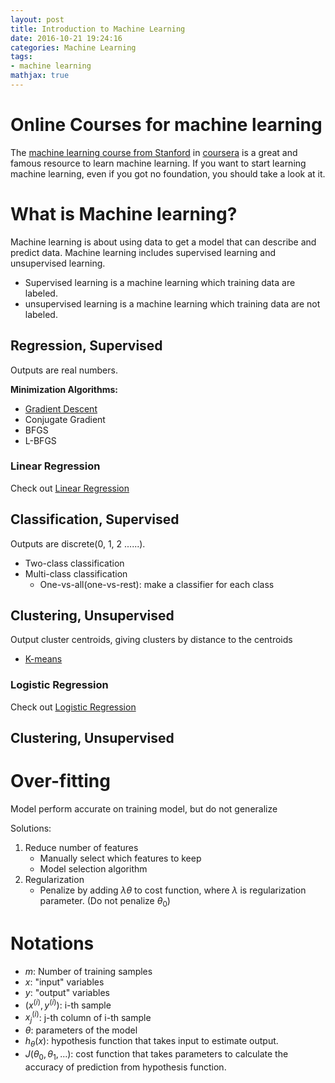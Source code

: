 ```yaml
---
layout: post
title: Introduction to Machine Learning
date: 2016-10-21 19:24:16
categories: Machine Learning
tags:
- machine learning
mathjax: true
---
```


# Online Courses for machine learning
The [machine learning course from Stanford](https://www.coursera.org/learn/machine-learning/home/welcome) in [coursera](https://coursera.org) is a great and famous resource to learn machine learning. If you want to start learning machine learning, even if you got no foundation, you should take a look at it.

# What is Machine learning?
Machine learning is about using data to get a model that can describe and predict data.
Machine learning includes supervised learning and unsupervised learning.

- Supervised learning is a machine learning which training data are labeled.
- unsupervised learning is a machine learning which training data are not labeled.

## Regression, Supervised
Outputs are real numbers.

**Minimization Algorithms:**
- [Gradient Descent](/2016/10/21/machine-learning/gradient-descent)
- Conjugate Gradient
- BFGS
- L-BFGS

### Linear Regression
Check out [Linear Regression](/2015/10/10/machine-learning/linear-regression)


## Classification, Supervised
Outputs are discrete(0, 1, 2 ......).

- Two-class classification
- Multi-class classification
    + One-vs-all(one-vs-rest): make a classifier for each class

## Clustering, Unsupervised
Output cluster centroids, giving clusters by distance to the centroids

- [K-means](/2016/11/13/machine-learning/k-means)

### Logistic Regression
Check out [Logistic Regression](/2016/10/21/machine-learning/logistic-regression)

## Clustering, Unsupervised

# Over-fitting
Model perform accurate on training model, but do not generalize

Solutions:

1. Reduce number of features
    - Manually select which features to keep
    - Model selection algorithm
2. Regularization
    - Penalize by adding $\lambda\theta$ to cost function, where $\lambda$ is regularization parameter. (Do not penalize $\theta_0$)

# Notations
- $m$: Number of training samples
- $x$: "input" variables
- $y$: "output" variables
- $(x^{(i)}, y^{(i)})$: i-th sample
- $x^{(i)}_j$: j-th column of i-th sample
- $\theta$: parameters of the model
- $h_\theta(x)$: hypothesis function that takes input to estimate output.
- $J(\theta_0, \theta_1, ...)$: cost function that takes parameters to calculate the accuracy of prediction from hypothesis function.
